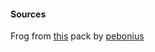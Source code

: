 #### Sources

Frog from [this](https://opengameart.org/content/surtizens) pack by [pebonius](https://opengameart.org/users/pebonius) 
